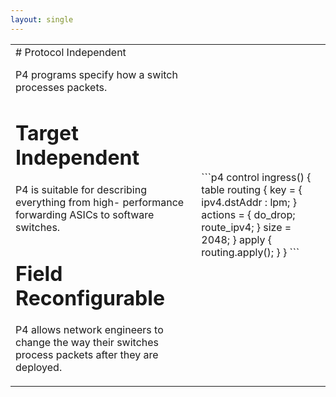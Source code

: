 ```yaml
---
layout: single
---
```


<table>
<tr><td>
# Protocol Independent

P4 programs specify how a switch processes packets.

# Target Independent

P4 is suitable for describing everything from high- performance forwarding ASICs to software switches.

# Field Reconfigurable

P4 allows network engineers to change the way their switches process packets after they are deployed.
</td><td>
```p4
control ingress() {
  table routing {
    key = {
      ipv4.dstAddr : lpm;
    }
    actions = { do_drop;
      route_ipv4;
    }
    size = 2048; 
  }
  apply {   
    routing.apply();
  }
}    
```    
</td></tr>
<table>    
       